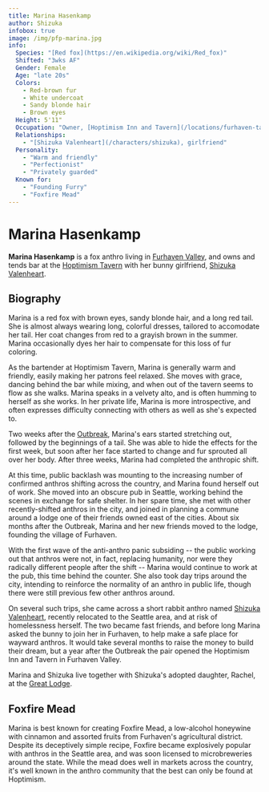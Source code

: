 ```yaml
---
title: Marina Hasenkamp
author: Shizuka
infobox: true
image: /img/pfp-marina.jpg
info:
  Species: "[Red fox](https://en.wikipedia.org/wiki/Red_fox)"
  Shifted: "3wks AF"
  Gender: Female
  Age: "late 20s"
  Colors:
    - Red-brown fur
    - White undercoat
    - Sandy blonde hair
    - Brown eyes
  Height: 5'11"
  Occupation: "Owner, [Hoptimism Inn and Tavern](/locations/furhaven-tavern)"
  Relationships:
    - "[Shizuka Valenheart](/characters/shizuka), girlfriend"
  Personality:
    - "Warm and friendly"
    - "Perfectionist"
    - "Privately guarded"
  Known for:
    - "Founding Furry"
    - "Foxfire Mead"
---
```


# Marina Hasenkamp

**Marina Hasenkamp** is a fox anthro living in [Furhaven
Valley](/locations/furhaven), and owns and tends bar at the [Hoptimism
Tavern](/locations/furhaven-tavern) with her bunny girlfriend, [Shizuka
Valenheart](/characters/shizuka).

<!--toc-->

## Biography

Marina is a red fox with brown eyes, sandy blonde hair, and a long red tail. She
is almost always wearing long, colorful dresses, tailored to accomodate her
tail. Her coat changes from red to a grayish brown in the summer. Marina
occasionally dyes her hair to compensate for this loss of fur coloring.

As the bartender at Hoptimism Tavern, Marina is generally warm and friendly,
easily making her patrons feel relaxed. She moves with grace, dancing behind the
bar while mixing, and when out of the tavern seems to flow as she walks. Marina
speaks in a velvety alto, and is often humming to herself as she works. In her
private life, Marina is more introspective, and often expresses difficulty
connecting with others as well as she's expected to.

Two weeks after the [Outbreak](/events/outbreak), Marina's ears started
stretching out, followed by the beginnings of a tail. She was able to hide the
effects for the first week, but soon after her face started to change and fur
sprouted all over her body. After three weeks, Marina had completed the
anthropic shift.

At this time, public backlash was mounting to the increasing number of confirmed
anthros shifting across the country, and Marina found herself out of work. She
moved into an obscure pub in Seattle, working behind the scenes in exchange for
safe shelter. In her spare time, she met with other recently-shifted anthros in
the city, and joined in planning a commune around a lodge one of their friends
owned east of the cities. About six months after the Outbreak, Marina and her
new friends moved to the lodge, founding the village of Furhaven.

With the first wave of the anti-anthro panic subsiding -- the public working out
that anthros were not, in fact, replacing humanity, nor were they radically
different people after the shift -- Marina would continue to work at the pub,
this time behind the counter. She also took day trips around the city, intending
to reinforce the normality of an anthro in public life, though there were still
previous few other anthros around.

On several such trips, she came across a short rabbit anthro named [Shizuka
Valenheart](/characters/shizuka), recently relocated to the Seattle area, and at
risk of homelessness herself. The two became fast friends, and before long
Marina asked the bunny to join her in Furhaven, to help make a safe place for
wayward anthros. It would take several months to raise the money to build their
dream, but a year after the Outbreak the pair opened the Hoptimism Inn and
Tavern in Furhaven Valley.

Marina and Shizuka live together with Shizuka's adopted daughter, Rachel, at the
[Great Lodge](/locations/furhaven-lodge).


## Foxfire Mead

Marina is best known for creating Foxfire Mead, a low-alcohol honeywine with
cinnamon and assorted fruits from Furhaven's agricultural district. Despite its
deceptively simple recipe, Foxfire became explosively popular with anthros in
the Seattle area, and was soon licensed to microbreweries around the state.
While the mead does well in markets across the country, it's well known in the
anthro community that the best can only be found at Hoptimism.
